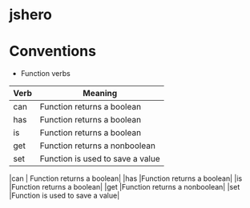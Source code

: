 # jshero


# Conventions
- Function verbs

| Verb  | Meaning               |
| ------------- | ------------- |
| can  | Function returns a boolean  |
| has   |Function returns a boolean   |
| is    |Function returns a boolean   |
| get   |Function returns a nonboolean|
| set   |Function is used to save a value|



|can | Function returns a boolean|
|has |Function returns a boolean|
|is |Function returns a boolean|
|get |Function returns a nonboolean|
|set |Function is used to save a value|



